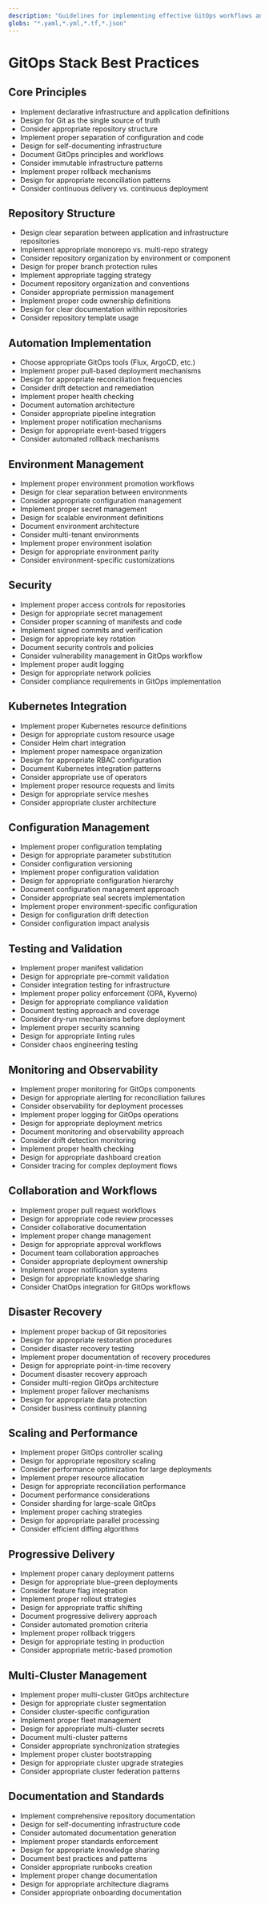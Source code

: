 ```yaml
---
description: "Guidelines for implementing effective GitOps workflows and architecture for infrastructure and application deployment"
globs: "*.yaml,*.yml,*.tf,*.json"
---
```


# GitOps Stack Best Practices

## Core Principles

- Implement declarative infrastructure and application definitions
- Design for Git as the single source of truth
- Consider appropriate repository structure
- Implement proper separation of configuration and code
- Design for self-documenting infrastructure
- Document GitOps principles and workflows
- Consider immutable infrastructure patterns
- Implement proper rollback mechanisms
- Design for appropriate reconciliation patterns
- Consider continuous delivery vs. continuous deployment

## Repository Structure

- Design clear separation between application and infrastructure repositories
- Implement appropriate monorepo vs. multi-repo strategy
- Consider repository organization by environment or component
- Design for proper branch protection rules
- Implement appropriate tagging strategy
- Document repository organization and conventions
- Consider appropriate permission management
- Implement proper code ownership definitions
- Design for clear documentation within repositories
- Consider repository template usage

## Automation Implementation

- Choose appropriate GitOps tools (Flux, ArgoCD, etc.)
- Implement proper pull-based deployment mechanisms
- Design for appropriate reconciliation frequencies
- Consider drift detection and remediation
- Implement proper health checking
- Document automation architecture
- Consider appropriate pipeline integration
- Implement proper notification mechanisms
- Design for appropriate event-based triggers
- Consider automated rollback mechanisms

## Environment Management

- Implement proper environment promotion workflows
- Design for clear separation between environments
- Consider appropriate configuration management
- Implement proper secret management
- Design for scalable environment definitions
- Document environment architecture
- Consider multi-tenant environments
- Implement proper environment isolation
- Design for appropriate environment parity
- Consider environment-specific customizations

## Security

- Implement proper access controls for repositories
- Design for appropriate secret management
- Consider proper scanning of manifests and code
- Implement signed commits and verification
- Design for appropriate key rotation
- Document security controls and policies
- Consider vulnerability management in GitOps workflow
- Implement proper audit logging
- Design for appropriate network policies
- Consider compliance requirements in GitOps implementation

## Kubernetes Integration

- Implement proper Kubernetes resource definitions
- Design for appropriate custom resource usage
- Consider Helm chart integration
- Implement proper namespace organization
- Design for appropriate RBAC configuration
- Document Kubernetes integration patterns
- Consider appropriate use of operators
- Implement proper resource requests and limits
- Design for appropriate service meshes
- Consider appropriate cluster architecture

## Configuration Management

- Implement proper configuration templating
- Design for appropriate parameter substitution
- Consider configuration versioning
- Implement proper configuration validation
- Design for appropriate configuration hierarchy
- Document configuration management approach
- Consider appropriate seal secrets implementation
- Implement proper environment-specific configuration
- Design for configuration drift detection
- Consider configuration impact analysis

## Testing and Validation

- Implement proper manifest validation
- Design for appropriate pre-commit validation
- Consider integration testing for infrastructure
- Implement proper policy enforcement (OPA, Kyverno)
- Design for appropriate compliance validation
- Document testing approach and coverage
- Consider dry-run mechanisms before deployment
- Implement proper security scanning
- Design for appropriate linting rules
- Consider chaos engineering testing

## Monitoring and Observability

- Implement proper monitoring for GitOps components
- Design for appropriate alerting for reconciliation failures
- Consider observability for deployment processes
- Implement proper logging for GitOps operations
- Design for appropriate deployment metrics
- Document monitoring and observability approach
- Consider drift detection monitoring
- Implement proper health checking
- Design for appropriate dashboard creation
- Consider tracing for complex deployment flows

## Collaboration and Workflows

- Implement proper pull request workflows
- Design for appropriate code review processes
- Consider collaborative documentation
- Implement proper change management
- Design for appropriate approval workflows
- Document team collaboration approaches
- Consider appropriate deployment ownership
- Implement proper notification systems
- Design for appropriate knowledge sharing
- Consider ChatOps integration for GitOps workflows

## Disaster Recovery

- Implement proper backup of Git repositories
- Design for appropriate restoration procedures
- Consider disaster recovery testing
- Implement proper documentation of recovery procedures
- Design for appropriate point-in-time recovery
- Document disaster recovery approach
- Consider multi-region GitOps architecture
- Implement proper failover mechanisms
- Design for appropriate data protection
- Consider business continuity planning

## Scaling and Performance

- Implement proper GitOps controller scaling
- Design for appropriate repository scaling
- Consider performance optimization for large deployments
- Implement proper resource allocation
- Design for appropriate reconciliation performance
- Document performance considerations
- Consider sharding for large-scale GitOps
- Implement proper caching strategies
- Design for appropriate parallel processing
- Consider efficient diffing algorithms

## Progressive Delivery

- Implement proper canary deployment patterns
- Design for appropriate blue-green deployments
- Consider feature flag integration
- Implement proper rollout strategies
- Design for appropriate traffic shifting
- Document progressive delivery approach
- Consider automated promotion criteria
- Implement proper rollback triggers
- Design for appropriate testing in production
- Consider appropriate metric-based promotion

## Multi-Cluster Management

- Implement proper multi-cluster GitOps architecture
- Design for appropriate cluster segmentation
- Consider cluster-specific configuration
- Implement proper fleet management
- Design for appropriate multi-cluster secrets
- Document multi-cluster patterns
- Consider appropriate synchronization strategies
- Implement proper cluster bootstrapping
- Design for appropriate cluster upgrade strategies
- Consider appropriate cluster federation patterns

## Documentation and Standards

- Implement comprehensive repository documentation
- Design for self-documenting infrastructure code
- Consider automated documentation generation
- Implement proper standards enforcement
- Design for appropriate knowledge sharing
- Document best practices and patterns
- Consider appropriate runbooks creation
- Implement proper change documentation
- Design for appropriate architecture diagrams
- Consider appropriate onboarding documentation